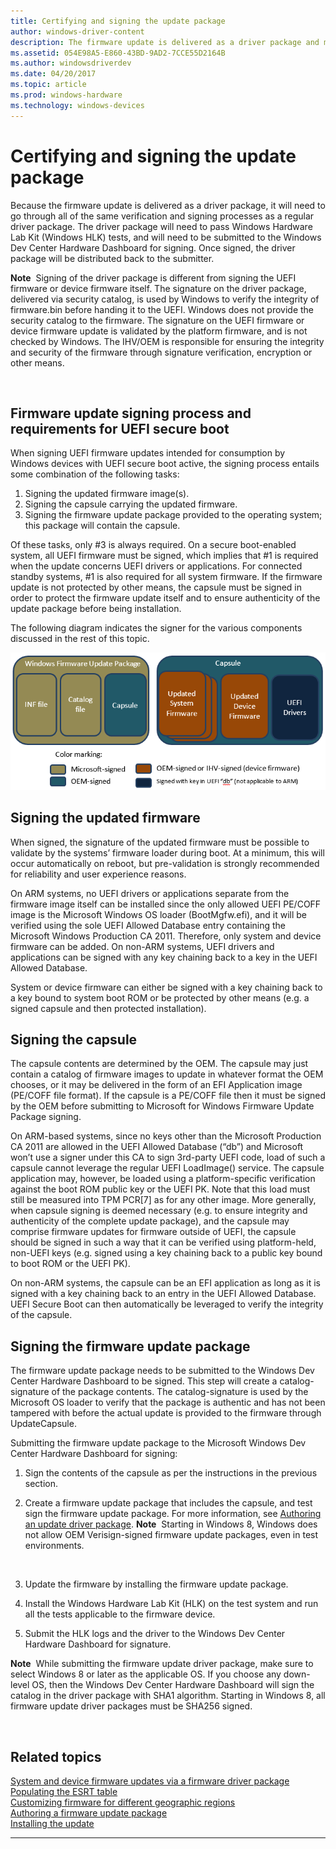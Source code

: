 ```yaml
---
title: Certifying and signing the update package
author: windows-driver-content
description: The firmware update is delivered as a driver package and must go through the same verification and signing processes as a regular driver package.
ms.assetid: 054E98A5-E860-43BD-9AD2-7CCE55D2164B
ms.author: windowsdriverdev
ms.date: 04/20/2017
ms.topic: article
ms.prod: windows-hardware
ms.technology: windows-devices
---
```


# Certifying and signing the update package


Because the firmware update is delivered as a driver package, it will need to go through all of the same verification and signing processes as a regular driver package. The driver package will need to pass Windows Hardware Lab Kit (Windows HLK) tests, and will need to be submitted to the Windows Dev Center Hardware Dashboard for signing. Once signed, the driver package will be distributed back to the submitter.

**Note**  Signing of the driver package is different from signing the UEFI firmware or device firmware itself. The signature on the driver package, delivered via security catalog, is used by Windows to verify the integrity of firmware.bin before handing it to the UEFI. Windows does not provide the security catalog to the firmware. The signature on the UEFI firmware or device firmware update is validated by the platform firmware, and is not checked by Windows. The IHV/OEM is responsible for ensuring the integrity and security of the firmware through signature verification, encryption or other means.

 

## Firmware update signing process and requirements for UEFI secure boot


When signing UEFI firmware updates intended for consumption by Windows devices with UEFI secure boot active, the signing process entails some combination of the following tasks:

1.  Signing the updated firmware image(s).
2.  Signing the capsule carrying the updated firmware.
3.  Signing the firmware update package provided to the operating system; this package will contain the capsule.

Of these tasks, only \#3 is always required. On a secure boot-enabled system, all UEFI firmware must be signed, which implies that \#1 is required when the update concerns UEFI drivers or applications. For connected standby systems, \#1 is also required for all system firmware. If the firmware update is not protected by other means, the capsule must be signed in order to protect the firmware update itself and to ensure authenticity of the update package before being installation.

The following diagram indicates the signer for the various components discussed in the rest of this topic.

![firmware update components and signers](images/firmwareupdatecomponentsandsigners.png)

## Signing the updated firmware


When signed, the signature of the updated firmware must be possible to validate by the systems’ firmware loader during boot. At a minimum, this will occur automatically on reboot, but pre-validation is strongly recommended for reliability and user experience reasons.

On ARM systems, no UEFI drivers or applications separate from the firmware image itself can be installed since the only allowed UEFI PE/COFF image is the Microsoft Windows OS loader (BootMgfw.efi), and it will be verified using the sole UEFI Allowed Database entry containing the Microsoft Windows Production CA 2011. Therefore, only system and device firmware can be added. On non-ARM systems, UEFI drivers and applications can be signed with any key chaining back to a key in the UEFI Allowed Database.

System or device firmware can either be signed with a key chaining back to a key bound to system boot ROM or be protected by other means (e.g. a signed capsule and then protected installation).

## Signing the capsule


The capsule contents are determined by the OEM. The capsule may just contain a catalog of firmware images to update in whatever format the OEM chooses, or it may be delivered in the form of an EFI Application image (PE/COFF file format). If the capsule is a PE/COFF file then it must be signed by the OEM before submitting to Microsoft for Windows Firmware Update Package signing.

On ARM-based systems, since no keys other than the Microsoft Production CA 2011 are allowed in the UEFI Allowed Database (“db”) and Microsoft won’t use a signer under this CA to sign 3rd-party UEFI code, load of such a capsule cannot leverage the regular UEFI LoadImage() service. The capsule application may, however, be loaded using a platform-specific verification against the boot ROM public key or the UEFI PK. Note that this load must still be measured into TPM PCR\[7\] as for any other image. More generally, when capsule signing is deemed necessary (e.g. to ensure integrity and authenticity of the complete update package), and the capsule may comprise firmware updates for firmware outside of UEFI, the capsule should be signed in such a way that it can be verified using platform-held, non-UEFI keys (e.g. signed using a key chaining back to a public key bound to boot ROM or the UEFI PK).

On non-ARM systems, the capsule can be an EFI application as long as it is signed with a key chaining back to an entry in the UEFI Allowed Database. UEFI Secure Boot can then automatically be leveraged to verify the integrity of the capsule.

## Signing the firmware update package


The firmware update package needs to be submitted to the Windows Dev Center Hardware Dashboard to be signed. This step will create a catalog-signature of the package contents. The catalog-signature is used by the Microsoft OS loader to verify that the package is authentic and has not been tampered with before the actual update is provided to the firmware through UpdateCapsule.

Submitting the firmware update package to the Microsoft Windows Dev Center Hardware Dashboard for signing:

1.  Sign the contents of the capsule as per the instructions in the previous section.
2.  Create a firmware update package that includes the capsule, and test sign the firmware update package. For more information, see [Authoring an update driver package](authoring-an-update-driver-package.md).
    **Note**  Starting in Windows 8, Windows does not allow OEM Verisign-signed firmware update packages, even in test environments.

     

3.  Update the firmware by installing the firmware update package.
4.  Install the Windows Hardware Lab Kit (HLK) on the test system and run all the tests applicable to the firmware device.
5.  Submit the HLK logs and the driver to the Windows Dev Center Hardware Dashboard for signature.

**Note**  While submitting the firmware update driver package, make sure to select Windows 8 or later as the applicable OS. If you choose any down-level OS, then the Windows Dev Center Hardware Dashboard will sign the catalog in the driver package with SHA1 algorithm. Starting in Windows 8, all firmware update driver packages must be SHA256 signed.

 

## Related topics
[System and device firmware updates via a firmware driver package](system-and-device-firmware-updates-via-a-firmware-driver-package.md)  
[Populating the ESRT table](populating-the-esrt-table.md)  
[Customizing firmware for different geographic regions](customizing-firmware-for-different-geographic-regions.md)  
[Authoring a firmware update package](authoring-a-firmware-update-package.md)  
[Installing the update](installing-the-update.md)  

--------------------



